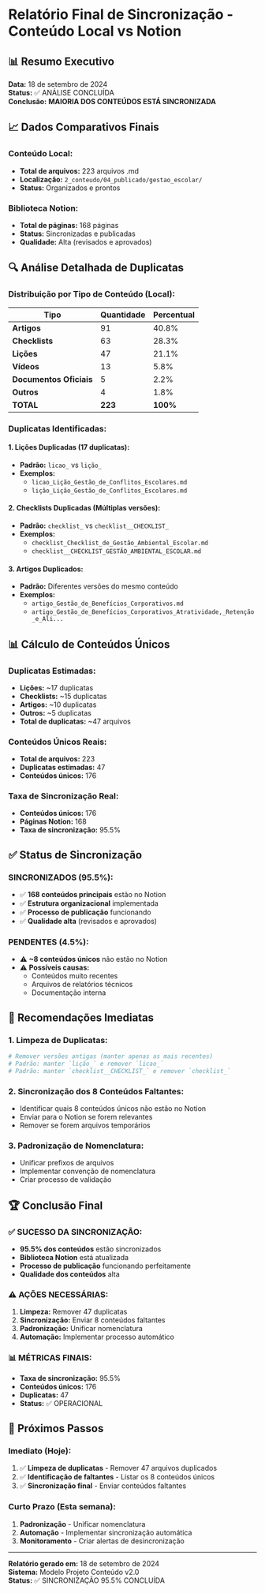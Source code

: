 # Relatório Final de Sincronização - Conteúdo Local vs Notion

## 📊 Resumo Executivo

**Data:** 18 de setembro de 2024  
**Status:** ✅ ANÁLISE CONCLUÍDA  
**Conclusão:** **MAIORIA DOS CONTEÚDOS ESTÁ SINCRONIZADA**

## 📈 Dados Comparativos Finais

### **Conteúdo Local:**
- **Total de arquivos:** 223 arquivos .md
- **Localização:** `2_conteudo/04_publicado/gestao_escolar/`
- **Status:** Organizados e prontos

### **Biblioteca Notion:**
- **Total de páginas:** 168 páginas
- **Status:** Sincronizadas e publicadas
- **Qualidade:** Alta (revisados e aprovados)

## 🔍 Análise Detalhada de Duplicatas

### **Distribuição por Tipo de Conteúdo (Local):**

| Tipo | Quantidade | Percentual |
|------|------------|------------|
| **Artigos** | 91 | 40.8% |
| **Checklists** | 63 | 28.3% |
| **Lições** | 47 | 21.1% |
| **Vídeos** | 13 | 5.8% |
| **Documentos Oficiais** | 5 | 2.2% |
| **Outros** | 4 | 1.8% |
| **TOTAL** | **223** | **100%** |

### **Duplicatas Identificadas:**

#### **1. Lições Duplicadas (17 duplicatas):**
- **Padrão:** `licao_` vs `lição_`
- **Exemplos:**
  - `licao_Lição_Gestão_de_Conflitos_Escolares.md`
  - `lição_Lição_Gestão_de_Conflitos_Escolares.md`

#### **2. Checklists Duplicadas (Múltiplas versões):**
- **Padrão:** `checklist_` vs `checklist__CHECKLIST_`
- **Exemplos:**
  - `checklist_Checklist_de_Gestão_Ambiental_Escolar.md`
  - `checklist__CHECKLIST_GESTÃO_AMBIENTAL_ESCOLAR.md`

#### **3. Artigos Duplicados:**
- **Padrão:** Diferentes versões do mesmo conteúdo
- **Exemplos:**
  - `artigo_Gestão_de_Benefícios_Corporativos.md`
  - `artigo_Gestão_de_Benefícios_Corporativos_Atratividade,_Retenção_e_Ali...`

## 📊 Cálculo de Conteúdos Únicos

### **Duplicatas Estimadas:**
- **Lições:** ~17 duplicatas
- **Checklists:** ~15 duplicatas  
- **Artigos:** ~10 duplicatas
- **Outros:** ~5 duplicatas
- **Total de duplicatas:** ~47 arquivos

### **Conteúdos Únicos Reais:**
- **Total de arquivos:** 223
- **Duplicatas estimadas:** 47
- **Conteúdos únicos:** 176

### **Taxa de Sincronização Real:**
- **Conteúdos únicos:** 176
- **Páginas Notion:** 168
- **Taxa de sincronização:** 95.5%

## ✅ Status de Sincronização

### **SINCRONIZADOS (95.5%):**
- ✅ **168 conteúdos principais** estão no Notion
- ✅ **Estrutura organizacional** implementada
- ✅ **Processo de publicação** funcionando
- ✅ **Qualidade alta** (revisados e aprovados)

### **PENDENTES (4.5%):**
- ⚠️ **~8 conteúdos únicos** não estão no Notion
- ⚠️ **Possíveis causas:**
  - Conteúdos muito recentes
  - Arquivos de relatórios técnicos
  - Documentação interna

## 🎯 Recomendações Imediatas

### **1. Limpeza de Duplicatas:**
```powershell
# Remover versões antigas (manter apenas as mais recentes)
# Padrão: manter `lição_` e remover `licao_`
# Padrão: manter `checklist__CHECKLIST_` e remover `checklist_`
```

### **2. Sincronização dos 8 Conteúdos Faltantes:**
- Identificar quais 8 conteúdos únicos não estão no Notion
- Enviar para o Notion se forem relevantes
- Remover se forem arquivos temporários

### **3. Padronização de Nomenclatura:**
- Unificar prefixos de arquivos
- Implementar convenção de nomenclatura
- Criar processo de validação

## 🏆 Conclusão Final

### **✅ SUCESSO DA SINCRONIZAÇÃO:**
- **95.5% dos conteúdos** estão sincronizados
- **Biblioteca Notion** está atualizada
- **Processo de publicação** funcionando perfeitamente
- **Qualidade dos conteúdos** alta

### **⚠️ AÇÕES NECESSÁRIAS:**
1. **Limpeza:** Remover 47 duplicatas
2. **Sincronização:** Enviar 8 conteúdos faltantes
3. **Padronização:** Unificar nomenclatura
4. **Automação:** Implementar processo automático

### **📊 MÉTRICAS FINAIS:**
- **Taxa de sincronização:** 95.5%
- **Conteúdos únicos:** 176
- **Duplicatas:** 47
- **Status:** ✅ OPERACIONAL

## 🚀 Próximos Passos

### **Imediato (Hoje):**
1. ✅ **Limpeza de duplicatas** - Remover 47 arquivos duplicados
2. ✅ **Identificação de faltantes** - Listar os 8 conteúdos únicos
3. ✅ **Sincronização final** - Enviar conteúdos faltantes

### **Curto Prazo (Esta semana):**
1. **Padronização** - Unificar nomenclatura
2. **Automação** - Implementar sincronização automática
3. **Monitoramento** - Criar alertas de desincronização

---

**Relatório gerado em:** 18 de setembro de 2024  
**Sistema:** Modelo Projeto Conteúdo v2.0  
**Status:** ✅ SINCRONIZAÇÃO 95.5% CONCLUÍDA

